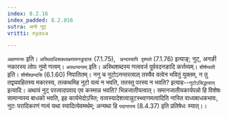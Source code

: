 ```yaml
---
index: 8.2.16
index_padded: 8.2.016
sutra: अनो नुट्
vritti: nyasa

---
```

`अक्षण्यन्तः` इति। `अस्थिदधिसक्थ्यक्ष्णामनङुदात्तः` (7.1.75), ` छन्दस्यापि दृश्यते` (7.1.76) इत्याङ्; नुट्, अनङी नकारस्य लोपः नुमो णत्वम्। `अस्थन्वन्तम्` इति। अस्थिशब्दस्य णत्ववर्ज पूर्ववदनङादि कर्त्तव्यम्। `शीर्षण्वती` इति। `शीर्षंश्छन्दसि` (6.1.60) निपातितम्। ननु च नुटोऽनन्तरत्वात् तस्यैव वत्वेन भवितुं युक्तम्, न तु तद्व्यवहितस्य मकारस्य, तत्कथमिह नुटो वत्वं न भवति, ततस्तु परस्य न भवति? इत्याह--`नुटोऽसिद्धत्वात्` इत्यादि। अथायं नुट् परत्वादपवाद एव कस्मान्न भवति? भिन्नजातीयत्वात्। समानजातीयकार्यपन्नो हि विशेषः सामान्यस्य बाधको भवति, इह कार्यभेदोऽस्ति; वत्वस्यादेशत्वान्नुटस्थ्वागमत्वादिति नास्ति वाध्यबाधकभावः, नुटः परादिकरणं णत्वं यथा स्यादित्येवमर्थम्; अन्यथा हि `पदान्तस्य` (8.4.37) इति प्रतिषेधः स्यात्।।